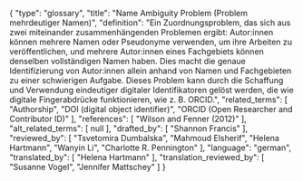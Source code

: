 {
    "type": "glossary",
    "title": "Name Ambiguity Problem (Problem mehrdeutiger Namen)",
    "definition": "Ein Zuordnungsproblem, das sich aus zwei miteinander zusammenhängenden Problemen ergibt: Autor:innen können mehrere Namen oder Pseudonyme verwenden, um ihre Arbeiten zu veröffentlichen, und mehrere Autor:innen eines Fachgebiets können denselben vollständigen Namen haben. Dies macht die genaue Identifizierung von Autor:innen allein anhand von Namen und Fachgebieten zu einer schwierigen Aufgabe. Dieses Problem kann durch die Schaffung und Verwendung eindeutiger digitaler Identifikatoren gelöst werden, die wie digitale Fingerabdrücke funktionieren, wie z. B. ORCID.",
    "related_terms": [
        "Authorship",
        "DOI (digital object identifier)",
        "ORCID (Open Researcher and Contributor ID)"
    ],
    "references": [
        "Wilson and Fenner (2012)"
    ],
    "alt_related_terms": [
        null
    ],
    "drafted_by": [
        "Shannon Francis"
    ],
    "reviewed_by": [
        "Tsvetomira Dumbalska",
        "Mahmoud Elsherif",
        "Helena Hartmann",
        "Wanyin Li",
        "Charlotte R. Pennington"
    ],
    "language": "german",
    "translated_by": [
        "Helena Hartmann"
    ],
    "translation_reviewed_by": [
        "Susanne Vogel",
        "Jennifer Mattschey"
    ]
}